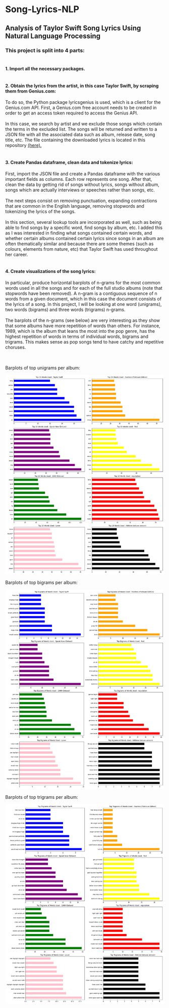 # Song-Lyrics-NLP
## Analysis of Taylor Swift Song Lyrics Using Natural Language Processing <br/>

### This project is split into 4 parts: <br/><br/>

#### 1. Import all the necessary packages. <br/><br/>

#### 2. Obtain the lyrics from the artist, in this case Taylor Swift, by scraping them from Genius.com: 
To do so, the Python package lyricsgenius is used, which is a client for the Genius.com API. First, a Genius.com free account needs to be created in order to get an access token required to access the Genius API. <br/><br/> In this case, we search by artist and we exclude those songs which contain the terms in the excluded list. The songs will be returned and written to a JSON file with all the associated data such as album, release date, song title, etc. The file containing the downloaded lyrics is located in this repository [(here).](Lyrics_TaylorSwift.json) <br/><br/>

#### 3. Create Pandas dataframe, clean data and tokenize lyrics: 
First, import the JSON file and create a Pandas dataframe with the various important fields as columns. Each row represents one song. After that, clean the data by getting rid of songs without lyrics, songs without album, songs which are actually interviews or speeches rather than songs, etc. <br/><br/> The next steps consist on removing punctuation, expanding contractions that are common in the English language, removing stopwords and tokenizing the lyrics of the songs. <br/><br/> In this section, several lookup tools are incorporated as well, such as being able to find songs by a specific word, find songs by album, etc. I added this as I was interested in finding what songs contained certain words, and whether certain albums contained certain lyrics since songs in an album are often thematically similar and because there are some themes (such as colours, elements from nature, etc) that Taylor Swift has used throughout her career. <br/><br/>

#### 4. Create visualizations of the song lyrics: 
In particular, produce horizontal barplots of n-grams for the most common words used in all the songs and for each of the full studio albums (note that stopwords have been removed). A n-gram is a contiguous sequence of n words from a given document, which in this case the document consists of the lyrics of a song. In this project, I will be looking at one word (unigrams), two words (bigrams) and three words (trigrams) n-grams. <br/><br/> The barplots of the n-grams (see below) are very interesting as they show that some albums have more repetition of words than others. For instance, 1989, which is the album that leans the most into the pop genre, has the highest repetition of words in terms of individual words, bigrams and trigrams. This makes sense as pop songs tend to have catchy and repetitive choruses. <br/><br/>
<br/>

Barplots of top unigrams per album:

![Unigrams](https://github.com/martaaliu/Song-Lyrics-NLP/blob/main/Images/Unigrams.png?raw=true)
<br/>

Barplots of top bigrams per album:

![Bigrams](https://github.com/martaaliu/Song-Lyrics-NLP/blob/main/Images/Bigrams.png?raw=true)
<br/>

Barplots of top trigrams per album:

<img src="https://github.com/martaaliu/Song-Lyrics-NLP/blob/main/Images/Trigrams.png?raw=true" width="720">
